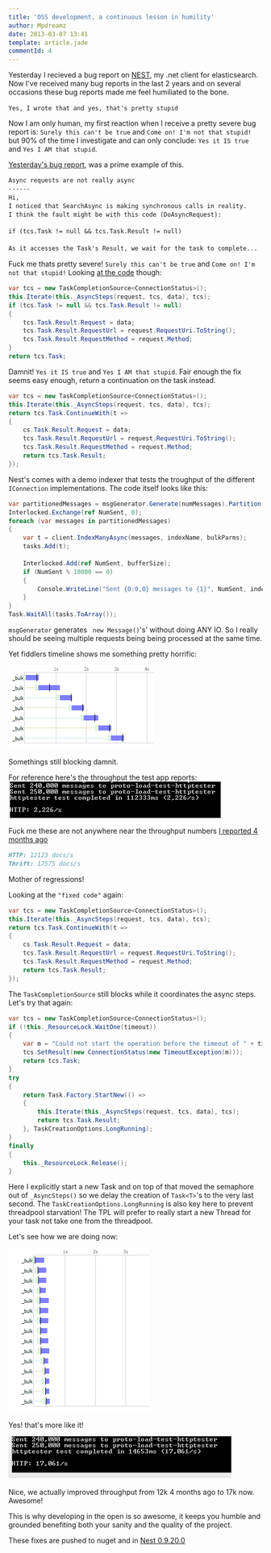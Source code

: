 ```yaml
---
title: 'OSS development, a continuous lesson in humility'
author: Mpdreamz
date: 2013-03-07 13:41
template: article.jade
commentId: 4
---
```


Yesterday I recieved a bug report on [NEST](https://github.com/Mpdreamz/NEST), my .net client for elasticsearch. Now I've received many bug reports in the last 2 years and on several occasions these bug reports made me feel humiliated to the bone.

`Yes, I wrote that and yes, that's pretty stupid` 

Now I am only human, my first reaction when I receive a pretty severe bug report is: `Surely this can't be true` and `Come on! I'm not that stupid!` but 90% of the time I investigate and can only conclude: `Yes it IS true` and `Yes I AM that stupid`.

[Yesterday's bug report](https://github.com/Mpdreamz/NEST/issues/189), was a prime example of this.

```markdown
Async requests are not really async
------
Hi,
I noticed that SearchAsync is making synchronous calls in reality.
I think the fault might be with this code (DoAsyncRequest):

if (tcs.Task != null && tcs.Task.Result != null)

As it accesses the Task's Result, we wait for the task to complete...
```

Fuck me thats pretty severe! `Surely this can't be true` and `Come on! I'm not that stupid!` Looking [at the code](https://github.com/Mpdreamz/NEST/blob/9aed4e2e90087d2ffb398dc18b68159190f951f3/src/Nest/Domain/Connection/Connection.cs#L156-L167) though:

```cs
var tcs = new TaskCompletionSource<ConnectionStatus>();
this.Iterate(this._AsyncSteps(request, tcs, data), tcs);
if (tcs.Task != null && tcs.Task.Result != null)
{
    tcs.Task.Result.Request = data;
    tcs.Task.Result.RequestUrl = request.RequestUri.ToString();
    tcs.Task.Result.RequestMethod = request.Method;
}
return tcs.Task;
```

Damnit! `Yes it IS true` and `Yes I AM that stupid`. Fair enough the fix seems easy enough, return a continuation on the task instead.

```cs
var tcs = new TaskCompletionSource<ConnectionStatus>();
this.Iterate(this._AsyncSteps(request, tcs, data), tcs);
return tcs.Task.ContinueWith(t =>
{
    cs.Task.Result.Request = data;
    tcs.Task.Result.RequestUrl = request.RequestUri.ToString();
    tcs.Task.Result.RequestMethod = request.Method;
    return tcs.Task.Result;
});
```

Nest's comes with a demo indexer that tests the troughput of the different `IConnection` implementations. The code itself looks like this:

```cs
var partitionedMessages = msgGenerator.Generate(numMessages).Partition(bufferSize);
Interlocked.Exchange(ref NumSent, 0);
foreach (var messages in partitionedMessages)
{
    var t = client.IndexManyAsync(messages, indexName, bulkParms);
    tasks.Add(t);

    Interlocked.Add(ref NumSent, bufferSize);
    if (NumSent % 10000 == 0)
    {
        Console.WriteLine("Sent {0:0,0} messages to {1}", NumSent, indexName);
    }
}
Task.WaitAll(tasks.ToArray());
```

`msgGenerator` generates ` new Message()`'s' without doing ANY IO. So I really should be seeing multiple requests being being processed at the same time.

Yet fiddlers timeline shows me something pretty horrific:

![fiddler timeline first run](fiddlertimelinefirstrun.PNG)

Somethings still blocking damnit.

For reference here's the throughput the test app reports:
![consoleoutputfirstrun](consoleoutputfirstrun.PNG)

Fuck me these are not anywhere near the throughput numbers [I reported 4 months ago](https://github.com/Mpdreamz/NEST/pull/112#issuecomment-10266029)

```markdown
HTTP: 12123 docs/s
Thrift: 17575 docs/s
```
Mother of regressions!

Looking at the `"fixed code"` again:

```cs
var tcs = new TaskCompletionSource<ConnectionStatus>();
this.Iterate(this._AsyncSteps(request, tcs, data), tcs);
return tcs.Task.ContinueWith(t =>
{
    cs.Task.Result.Request = data;
    tcs.Task.Result.RequestUrl = request.RequestUri.ToString();
    tcs.Task.Result.RequestMethod = request.Method;
    return tcs.Task.Result;
});
```

The `TaskCompletionSource` still blocks while it coordinates the async steps. Let's try that again:

```cs
var tcs = new TaskCompletionSource<ConnectionStatus>();
if (!this._ResourceLock.WaitOne(timeout))
{
    var m = "Could not start the operation before the timeout of " + timeout + "ms completed while waiting for the semaphore";
    tcs.SetResult(new ConnectionStatus(new TimeoutException(m)));
    return tcs.Task;
}
try
{
    return Task.Factory.StartNew(() =>
    {
        this.Iterate(this._AsyncSteps(request, tcs, data), tcs);
        return tcs.Task.Result;
    }, TaskCreationOptions.LongRunning);
}
finally
{
    this._ResourceLock.Release();
}
```

Here I explicitly start a new Task and on top of that moved the semaphore out of `_AsyncSteps()` so we delay the creation of `Task<T>`'s to the very last second. The `TaskCreationOptions.LongRunning` is also key here to prevent threadpool starvation! The TPL will prefer to really start a new Thread for your task not take one from the threadpool. 

Let's see how we are doing now:

![fiddler timeline second run](fiddlertimelinesecondrun.PNG)

Yes! that's more like it!

![consoleoutputsecondrun](consoleoutputsecondrun.PNG)

Nice, we actually improved throughput from 12k 4 months ago to 17k now. Awesome!

This is why developing in the open is so awesome, it keeps you humble and grounded benefiting both your sanity and the quality of the project.

These fixes are pushed to nuget and in [Nest 0.9.20.0](https://www.nuget.org/packages/Nest)










